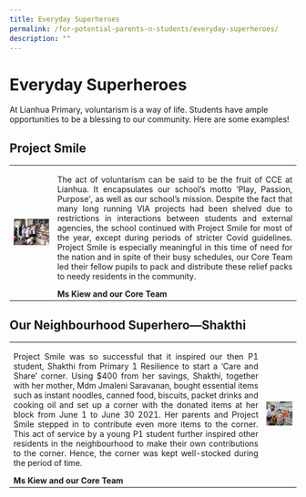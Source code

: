 ```yaml
---
title: Everyday Superheroes
permalink: /for-potential-parents-n-students/everyday-superheroes/
description: ""
---
```

# Everyday Superheroes

At Lianhua Primary, voluntarism is a way of life. Students have ample opportunities to be a blessing to our community. Here are some examples!

## Project Smile

|   |   |
|---|---|
| ![](/images/Potential%20Parents%20&%20Students/Everyday%20Superheroes/Everydayhero1.png)  |  <p style="text-align: justify;">The act of voluntarism can be said to be the fruit of CCE at Lianhua. It encapsulates our school’s motto ‘Play, Passion, Purpose’, as well as our school’s mission. Despite the fact that many long running VIA projects had been shelved due to restrictions in interactions between students and external agencies, the school continued with Project Smile for most of the year, except during periods of stricter Covid guidelines. Project Smile is especially meaningful in this time of need for the nation and in spite of their busy schedules, our Core Team led their fellow pupils to pack and distribute these relief packs to needy residents in the community.</p> **Ms Kiew and our Core Team**|


## Our Neighbourhood Superhero—Shakthi


|   |   |
|---|---|
|   <p style="text-align: justify;">Project Smile was so successful that it inspired our then P1 student, Shakthi from Primary 1 Resilience to start a ‘Care and Share’ corner. Using $400 from her savings, Shakthi, together with her mother, Mdm Jmaleni Saravanan, bought essential items such as instant noodles, canned food, biscuits, packet drinks and cooking oil and set up a corner with the donated items at her block from June 1 to June 30 2021. Her parents and Project Smile stepped in to contribute even more items to the corner. This act of service by a young P1 student further inspired other residents in the neighbourhood to make their own contributions to the corner. Hence, the corner was kept well-stocked during the period of time.</p> **Ms Kiew and our Core Team**    | ![](/images/Potential%20Parents%20&%20Students/Everyday%20Superheroes/Everydayhero2.png)  |


